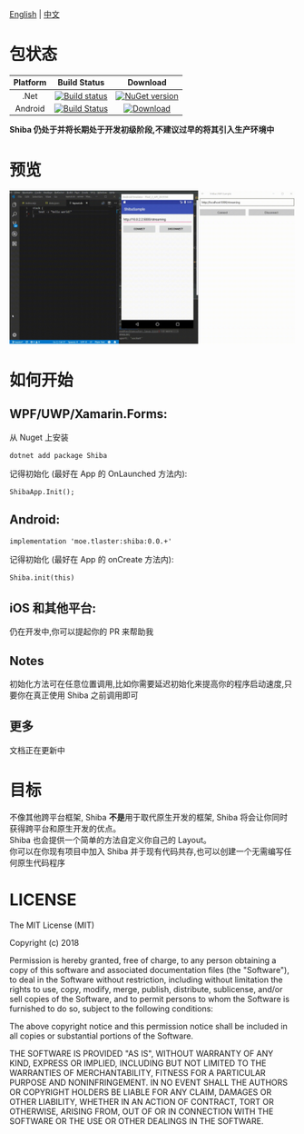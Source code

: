 [English](README.md) | [中文](README.zh.md)
# 包状态  
| Platform |  Build Status |  Download |
|:---:|:---:|:---:|
| .Net |[![Build status](https://ci.appveyor.com/api/projects/status/2qp96xf35naduen7?svg=true)](https://ci.appveyor.com/project/Tlaster/shiba) | [![NuGet version](https://badge.fury.io/nu/Shiba.svg)](https://badge.fury.io/nu/Shiba)|
| Android |[![Build Status](https://travis-ci.com/Tlaster/Shiba.svg?branch=master)](https://travis-ci.com/Tlaster/Shiba)|[![Download](https://api.bintray.com/packages/tlaster/Shiba/Shiba/images/download.svg)](https://bintray.com/tlaster/Shiba/Shiba/_latestVersion) |  

**Shiba 仍处于并将长期处于开发初级阶段,不建议过早的将其引入生产环境中** 

# 预览
![showcase](image/showcase.gif)

# 如何开始

## WPF/UWP/Xamarin.Forms:
从 Nuget 上安装
```
dotnet add package Shiba
```
记得初始化 (最好在 App 的 OnLaunched 方法内):  
```
ShibaApp.Init();
```

## Android:
```
implementation 'moe.tlaster:shiba:0.0.+'
```
记得初始化 (最好在 App 的 onCreate 方法内):  
```
Shiba.init(this)
```

## iOS 和其他平台:
仍在开发中,你可以提起你的 PR 来帮助我

## Notes
初始化方法可在任意位置调用,比如你需要延迟初始化来提高你的程序启动速度,只要你在真正使用 Shiba 之前调用即可

## 更多
文档正在更新中

# 目标
不像其他跨平台框架, Shiba **不是**用于取代原生开发的框架, Shiba 将会让你同时获得跨平台和原生开发的优点。  
Shiba 也会提供一个简单的方法自定义你自己的 Layout。  
你可以在你现有项目中加入 Shiba 并于现有代码共存,也可以创建一个无需编写任何原生代码程序  

# LICENSE
The MIT License (MIT)

Copyright (c) 2018

Permission is hereby granted, free of charge, to any person obtaining a copy of this software and associated documentation files (the "Software"), to deal in the Software without restriction, including without limitation the rights to use, copy, modify, merge, publish, distribute, sublicense, and/or sell copies of the Software, and to permit persons to whom the Software is furnished to do so, subject to the following conditions:

The above copyright notice and this permission notice shall be included in all copies or substantial portions of the Software.

THE SOFTWARE IS PROVIDED "AS IS", WITHOUT WARRANTY OF ANY KIND, EXPRESS OR IMPLIED, INCLUDING BUT NOT LIMITED TO THE WARRANTIES OF MERCHANTABILITY, FITNESS FOR A PARTICULAR PURPOSE AND NONINFRINGEMENT. IN NO EVENT SHALL THE AUTHORS OR COPYRIGHT HOLDERS BE LIABLE FOR ANY CLAIM, DAMAGES OR OTHER LIABILITY, WHETHER IN AN ACTION OF CONTRACT, TORT OR OTHERWISE, ARISING FROM, OUT OF OR IN CONNECTION WITH THE SOFTWARE OR THE USE OR OTHER DEALINGS IN THE SOFTWARE.
